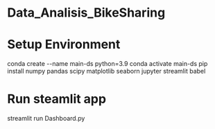 # Data_Analisis_BikeSharing

# Setup Environment
conda create --name main-ds python=3.9
conda activate main-ds
pip install numpy pandas scipy matplotlib seaborn jupyter streamlit babel

# Run steamlit app
streamlit run Dashboard.py
